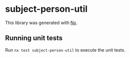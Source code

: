 # subject-person-util

This library was generated with [Nx](https://nx.dev).

## Running unit tests

Run `nx test subject-person-util` to execute the unit tests.
